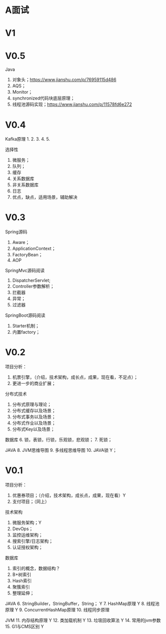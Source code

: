 # A面试

# V1

# V0.5

Java 
1. 对象头；https://www.jianshu.com/p/76959115d486
2. AQS；
3. Monitor；
4. synchronized代码块底层原理；
5. 线程池源码实现；https://www.jianshu.com/p/11578fd6e272


# V0.4

Kafka原理
1. 
2. 
3. 
4. 
5. 

选择性
1. 微服务；
2. 队列；
3. 缓存
4. 关系数据库
5. 非关系数据库
6. 日志
7. 优点，缺点，适用场景，辅助解决

# V0.3

Spring源码
1. Aware；
2. ApplicationContext；
3. FactoryBean；
4. AOP

SpringMvc源码阅读
1. DispatcherServlet;
2. Controller参数解析；
3. 拦截器
4. 异常；
5. 过滤器

SpringBoot源码阅读
1. Starter机制；
2. 内置factory；

# V0.2

项目分析：
1. 机票引擎，（介绍，技术架构，成长点，成果，现在看，不足点）；
2. 更进一步的商业扩展；

分布式技术
1. 分布式原理与理论；
2. 分布式缓存以及场景；
3. 分布式事务以及场景；
4. 分布式作业以及场景；
5. 分布式Key以及场景；

数据库
6. 锁，表锁，行锁，乐观锁，悲观锁；
7. 死锁；

JAVA
8. JVM思维导图
9. 多线程思维导图
10. JAVA锁 Y；


# V0.1

项目分析：
1. 优惠券项目；（介绍，技术架构，成长点，成果，现在看）Y
2. 支付项目；（同上）

技术架构
1. 微服务架构；Y
2. DevOps；
3. 监控运维架构；
4. 搜索引擎/日志架构；
5. 认证授权架构；

数据库
1. 索引的概念，数据结构？
2. B+树索引
3. Hash索引
4. 聚簇索引
5. 整理延伸；

JAVA
6. StringBuilder，StringBuffer，String； Y
7. HashMap原理 Y
8. 线程池原理 Y
9. ConcurrentHashMap原理
10. 线程同步原理

JVM
11. 内存结构原理 Y
12. 类加载机制 Y
13. 垃圾回收算法 Y
14. 常用的jvm参数
15. G1与CMS区别 Y
